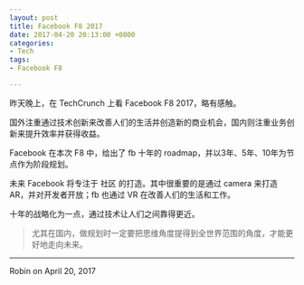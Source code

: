 ```yaml
---
layout: post
title: Facebook F8 2017
date: 2017-04-20 20:13:00 +0800
categories:
- Tech
tags:
- Facebook F8

---
```


昨天晚上，在 TechCrunch 上看 Facebook F8 2017，略有感触。


国外注重通过技术创新来改善人们的生活并创造新的商业机会，国内则注重业务创新来提升效率并获得收益。

Facebook 在本次 F8 中，给出了 fb 十年的 roadmap，并以3年、5年、10年为节点作为阶段规划。

未来 Facebook 将专注于 社区 的打造。其中很重要的是通过 camera 来打造 AR，并对开发者开放；fb 也通过 VR 在改善人们的生活和工作。

十年的战略化为一点，通过技术让人们之间靠得更近。

> 尤其在国内，做规划时一定要把思维角度提得到全世界范围的角度，才能更好地走向未来。


----

Robin on April 20, 2017